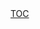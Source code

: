 <!DOCTYPE html>

<head>
    <title>Home Page</title>
</head>

<body>
    <a href="TOC.html">TOC</a>
</body> 